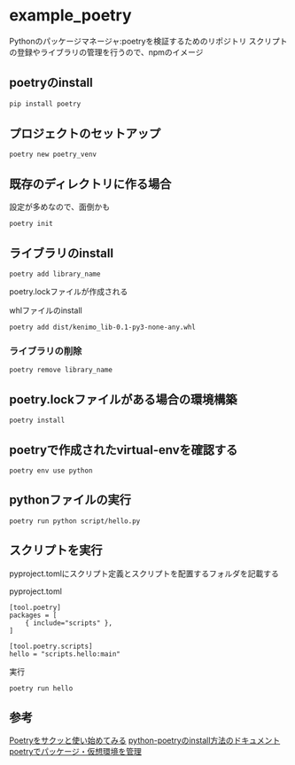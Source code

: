 # example_poetry

Pythonのパッケージマネージャ:poetryを検証するためのリポジトリ
スクリプトの登録やライブラリの管理を行うので、npmのイメージ

## poetryのinstall

```bash
pip install poetry
```

## プロジェクトのセットアップ
```
poetry new poetry_venv
```
## 既存のディレクトリに作る場合
設定が多めなので、面倒かも
```
poetry init
```

## ライブラリのinstall
```
poetry add library_name
```
poetry.lockファイルが作成される

whlファイルのinstall 
```
poetry add dist/kenimo_lib-0.1-py3-none-any.whl
```

### ライブラリの削除
```
poetry remove library_name
```

## poetry.lockファイルがある場合の環境構築
```
poetry install
```

## poetryで作成されたvirtual-envを確認する
```
poetry env use python
```


## pythonファイルの実行
```
poetry run python script/hello.py 
```

## スクリプトを実行
pyproject.tomlにスクリプト定義とスクリプトを配置するフォルダを記載する

pyproject.toml
```
[tool.poetry]
packages = [
    { include="scripts" },
]

[tool.poetry.scripts]
hello = "scripts.hello:main"
```

実行
```
poetry run hello
```

## 参考
[Poetryをサクッと使い始めてみる](https://qiita.com/ksato9700/items/b893cf1db83605898d8a)
[python-poetryのinstall方法のドキュメント](https://install.python-poetry.org)
[poetryでパッケージ・仮想環境を管理](https://rinoguchi.net/2020/06/poetry.html)
